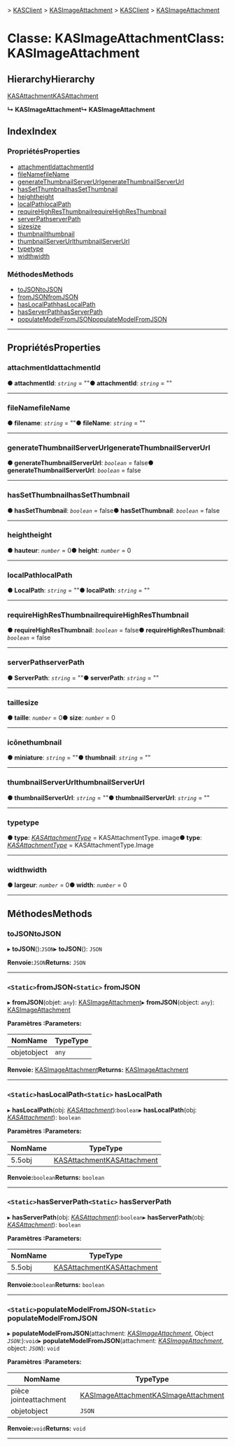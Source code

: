 <span data-ttu-id="61545-101">[](../README.md) > [KASClient](../modules/kasclient.md) > [KASImageAttachment](../classes/kasclient.kasimageattachment.md)</span><span class="sxs-lookup"><span data-stu-id="61545-101">[](../README.md) > [KASClient](../modules/kasclient.md) > [KASImageAttachment](../classes/kasclient.kasimageattachment.md)</span></span>

# <a name="class-kasimageattachment"></a><span data-ttu-id="61545-102">Classe: KASImageAttachment</span><span class="sxs-lookup"><span data-stu-id="61545-102">Class: KASImageAttachment</span></span>

## <a name="hierarchy"></a><span data-ttu-id="61545-103">Hierarchy</span><span class="sxs-lookup"><span data-stu-id="61545-103">Hierarchy</span></span>

 [<span data-ttu-id="61545-104">KASAttachment</span><span class="sxs-lookup"><span data-stu-id="61545-104">KASAttachment</span></span>](kasclient.kasattachment.md)

<span data-ttu-id="61545-105">**↳ KASImageAttachment**</span><span class="sxs-lookup"><span data-stu-id="61545-105">**↳ KASImageAttachment**</span></span>

## <a name="index"></a><span data-ttu-id="61545-106">Index</span><span class="sxs-lookup"><span data-stu-id="61545-106">Index</span></span>

### <a name="properties"></a><span data-ttu-id="61545-107">Propriétés</span><span class="sxs-lookup"><span data-stu-id="61545-107">Properties</span></span>

* [<span data-ttu-id="61545-108">attachmentId</span><span class="sxs-lookup"><span data-stu-id="61545-108">attachmentId</span></span>](kasclient.kasimageattachment.md#attachmentid)
* [<span data-ttu-id="61545-109">fileName</span><span class="sxs-lookup"><span data-stu-id="61545-109">fileName</span></span>](kasclient.kasimageattachment.md#filename)
* [<span data-ttu-id="61545-110">generateThumbnailServerUrl</span><span class="sxs-lookup"><span data-stu-id="61545-110">generateThumbnailServerUrl</span></span>](kasclient.kasimageattachment.md#generatethumbnailserverurl)
* [<span data-ttu-id="61545-111">hasSetThumbnail</span><span class="sxs-lookup"><span data-stu-id="61545-111">hasSetThumbnail</span></span>](kasclient.kasimageattachment.md#hassetthumbnail)
* [<span data-ttu-id="61545-112">height</span><span class="sxs-lookup"><span data-stu-id="61545-112">height</span></span>](kasclient.kasimageattachment.md#height)
* [<span data-ttu-id="61545-113">localPath</span><span class="sxs-lookup"><span data-stu-id="61545-113">localPath</span></span>](kasclient.kasimageattachment.md#localpath)
* [<span data-ttu-id="61545-114">requireHighResThumbnail</span><span class="sxs-lookup"><span data-stu-id="61545-114">requireHighResThumbnail</span></span>](kasclient.kasimageattachment.md#requirehighresthumbnail)
* [<span data-ttu-id="61545-115">serverPath</span><span class="sxs-lookup"><span data-stu-id="61545-115">serverPath</span></span>](kasclient.kasimageattachment.md#serverpath)
* [<span data-ttu-id="61545-116">size</span><span class="sxs-lookup"><span data-stu-id="61545-116">size</span></span>](kasclient.kasimageattachment.md#size)
* [<span data-ttu-id="61545-117">thumbnail</span><span class="sxs-lookup"><span data-stu-id="61545-117">thumbnail</span></span>](kasclient.kasimageattachment.md#thumbnail)
* [<span data-ttu-id="61545-118">thumbnailServerUrl</span><span class="sxs-lookup"><span data-stu-id="61545-118">thumbnailServerUrl</span></span>](kasclient.kasimageattachment.md#thumbnailserverurl)
* [<span data-ttu-id="61545-119">type</span><span class="sxs-lookup"><span data-stu-id="61545-119">type</span></span>](kasclient.kasimageattachment.md#type)
* [<span data-ttu-id="61545-120">width</span><span class="sxs-lookup"><span data-stu-id="61545-120">width</span></span>](kasclient.kasimageattachment.md#width)
### <a name="methods"></a><span data-ttu-id="61545-121">Méthodes</span><span class="sxs-lookup"><span data-stu-id="61545-121">Methods</span></span>

* [<span data-ttu-id="61545-122">toJSON</span><span class="sxs-lookup"><span data-stu-id="61545-122">toJSON</span></span>](kasclient.kasimageattachment.md#tojson)
* [<span data-ttu-id="61545-123">fromJSON</span><span class="sxs-lookup"><span data-stu-id="61545-123">fromJSON</span></span>](kasclient.kasimageattachment.md#fromjson)
* [<span data-ttu-id="61545-124">hasLocalPath</span><span class="sxs-lookup"><span data-stu-id="61545-124">hasLocalPath</span></span>](kasclient.kasimageattachment.md#haslocalpath)
* [<span data-ttu-id="61545-125">hasServerPath</span><span class="sxs-lookup"><span data-stu-id="61545-125">hasServerPath</span></span>](kasclient.kasimageattachment.md#hasserverpath)
* [<span data-ttu-id="61545-126">populateModelFromJSON</span><span class="sxs-lookup"><span data-stu-id="61545-126">populateModelFromJSON</span></span>](kasclient.kasimageattachment.md#populatemodelfromjson)

---

## <a name="properties"></a><span data-ttu-id="61545-127">Propriétés</span><span class="sxs-lookup"><span data-stu-id="61545-127">Properties</span></span>

<a id="attachmentid"></a>

###  <a name="attachmentid"></a><span data-ttu-id="61545-128">attachmentId</span><span class="sxs-lookup"><span data-stu-id="61545-128">attachmentId</span></span>

<span data-ttu-id="61545-129">**● attachmentId**: *`string`* = ""</span><span class="sxs-lookup"><span data-stu-id="61545-129">**● attachmentId**: *`string`* = ""</span></span>

___

<a id="filename"></a>

###  <a name="filename"></a><span data-ttu-id="61545-130">fileName</span><span class="sxs-lookup"><span data-stu-id="61545-130">fileName</span></span>

<span data-ttu-id="61545-131">**● filename**: *`string`* = ""</span><span class="sxs-lookup"><span data-stu-id="61545-131">**● fileName**: *`string`* = ""</span></span>

___

<a id="generatethumbnailserverurl"></a>

###  <a name="generatethumbnailserverurl"></a><span data-ttu-id="61545-132">generateThumbnailServerUrl</span><span class="sxs-lookup"><span data-stu-id="61545-132">generateThumbnailServerUrl</span></span>

<span data-ttu-id="61545-133">**● generateThumbnailServerUrl**: *`boolean`* = false</span><span class="sxs-lookup"><span data-stu-id="61545-133">**● generateThumbnailServerUrl**: *`boolean`* = false</span></span>

___

<a id="hassetthumbnail"></a>

###  <a name="hassetthumbnail"></a><span data-ttu-id="61545-134">hasSetThumbnail</span><span class="sxs-lookup"><span data-stu-id="61545-134">hasSetThumbnail</span></span>

<span data-ttu-id="61545-135">**● hasSetThumbnail**: *`boolean`* = false</span><span class="sxs-lookup"><span data-stu-id="61545-135">**● hasSetThumbnail**: *`boolean`* = false</span></span>

___

<a id="height"></a>

###  <a name="height"></a><span data-ttu-id="61545-136">height</span><span class="sxs-lookup"><span data-stu-id="61545-136">height</span></span>

<span data-ttu-id="61545-137">**● hauteur**: *`number`* = 0</span><span class="sxs-lookup"><span data-stu-id="61545-137">**● height**: *`number`* = 0</span></span>

___

<a id="localpath"></a>

###  <a name="localpath"></a><span data-ttu-id="61545-138">localPath</span><span class="sxs-lookup"><span data-stu-id="61545-138">localPath</span></span>

<span data-ttu-id="61545-139">**● LocalPath**: *`string`* = ""</span><span class="sxs-lookup"><span data-stu-id="61545-139">**● localPath**: *`string`* = ""</span></span>

___

<a id="requirehighresthumbnail"></a>

###  <a name="requirehighresthumbnail"></a><span data-ttu-id="61545-140">requireHighResThumbnail</span><span class="sxs-lookup"><span data-stu-id="61545-140">requireHighResThumbnail</span></span>

<span data-ttu-id="61545-141">**● requireHighResThumbnail**: *`boolean`* = false</span><span class="sxs-lookup"><span data-stu-id="61545-141">**● requireHighResThumbnail**: *`boolean`* = false</span></span>

___

<a id="serverpath"></a>

###  <a name="serverpath"></a><span data-ttu-id="61545-142">serverPath</span><span class="sxs-lookup"><span data-stu-id="61545-142">serverPath</span></span>

<span data-ttu-id="61545-143">**● ServerPath**: *`string`* = ""</span><span class="sxs-lookup"><span data-stu-id="61545-143">**● serverPath**: *`string`* = ""</span></span>

___

<a id="size"></a>

###  <a name="size"></a><span data-ttu-id="61545-144">taille</span><span class="sxs-lookup"><span data-stu-id="61545-144">size</span></span>

<span data-ttu-id="61545-145">**● taille**: *`number`* = 0</span><span class="sxs-lookup"><span data-stu-id="61545-145">**● size**: *`number`* = 0</span></span>

___

<a id="thumbnail"></a>

###  <a name="thumbnail"></a><span data-ttu-id="61545-146">icône</span><span class="sxs-lookup"><span data-stu-id="61545-146">thumbnail</span></span>

<span data-ttu-id="61545-147">**● miniature**: *`string`* = ""</span><span class="sxs-lookup"><span data-stu-id="61545-147">**● thumbnail**: *`string`* = ""</span></span>

___

<a id="thumbnailserverurl"></a>

###  <a name="thumbnailserverurl"></a><span data-ttu-id="61545-148">thumbnailServerUrl</span><span class="sxs-lookup"><span data-stu-id="61545-148">thumbnailServerUrl</span></span>

<span data-ttu-id="61545-149">**● thumbnailServerUrl**: *`string`* = ""</span><span class="sxs-lookup"><span data-stu-id="61545-149">**● thumbnailServerUrl**: *`string`* = ""</span></span>

___

<a id="type"></a>

###  <a name="type"></a><span data-ttu-id="61545-150">type</span><span class="sxs-lookup"><span data-stu-id="61545-150">type</span></span>

<span data-ttu-id="61545-151">**● type**: *[KASAttachmentType](../enums/kasclient.kasattachmenttype.md)* = KASAttachmentType. image</span><span class="sxs-lookup"><span data-stu-id="61545-151">**● type**: *[KASAttachmentType](../enums/kasclient.kasattachmenttype.md)* =  KASAttachmentType.Image</span></span>

___

<a id="width"></a>

###  <a name="width"></a><span data-ttu-id="61545-152">width</span><span class="sxs-lookup"><span data-stu-id="61545-152">width</span></span>

<span data-ttu-id="61545-153">**● largeur**: *`number`* = 0</span><span class="sxs-lookup"><span data-stu-id="61545-153">**● width**: *`number`* = 0</span></span>

___

## <a name="methods"></a><span data-ttu-id="61545-154">Méthodes</span><span class="sxs-lookup"><span data-stu-id="61545-154">Methods</span></span>

<a id="tojson"></a>

###  <a name="tojson"></a><span data-ttu-id="61545-155">toJSON</span><span class="sxs-lookup"><span data-stu-id="61545-155">toJSON</span></span>

<span data-ttu-id="61545-156">▸ **toJSON**():`JSON`</span><span class="sxs-lookup"><span data-stu-id="61545-156">▸ **toJSON**(): `JSON`</span></span>

<span data-ttu-id="61545-157">**Renvoie:**`JSON`</span><span class="sxs-lookup"><span data-stu-id="61545-157">**Returns:** `JSON`</span></span>

___

<a id="fromjson"></a>

### <a name="static-fromjson"></a><span data-ttu-id="61545-158">`<Static>`fromJSON</span><span class="sxs-lookup"><span data-stu-id="61545-158">`<Static>` fromJSON</span></span>

<span data-ttu-id="61545-159">▸ **fromJSON**(objet: *`any`*): [KASImageAttachment](kasclient.kasimageattachment.md)</span><span class="sxs-lookup"><span data-stu-id="61545-159">▸ **fromJSON**(object: *`any`*): [KASImageAttachment](kasclient.kasimageattachment.md)</span></span>

<span data-ttu-id="61545-160">**Paramètres :**</span><span class="sxs-lookup"><span data-stu-id="61545-160">**Parameters:**</span></span>

| <span data-ttu-id="61545-161">Nom</span><span class="sxs-lookup"><span data-stu-id="61545-161">Name</span></span> | <span data-ttu-id="61545-162">Type</span><span class="sxs-lookup"><span data-stu-id="61545-162">Type</span></span> |
| ------ | ------ |
| <span data-ttu-id="61545-163">objet</span><span class="sxs-lookup"><span data-stu-id="61545-163">object</span></span> | `any` |

<span data-ttu-id="61545-164">**Renvoie:** [KASImageAttachment](kasclient.kasimageattachment.md)</span><span class="sxs-lookup"><span data-stu-id="61545-164">**Returns:** [KASImageAttachment](kasclient.kasimageattachment.md)</span></span>

___

<a id="haslocalpath"></a>

### <a name="static-haslocalpath"></a><span data-ttu-id="61545-165">`<Static>`hasLocalPath</span><span class="sxs-lookup"><span data-stu-id="61545-165">`<Static>` hasLocalPath</span></span>

<span data-ttu-id="61545-166">▸ **hasLocalPath**(obj: *[KASAttachment](kasclient.kasattachment.md)*):`boolean`</span><span class="sxs-lookup"><span data-stu-id="61545-166">▸ **hasLocalPath**(obj: *[KASAttachment](kasclient.kasattachment.md)*): `boolean`</span></span>

<span data-ttu-id="61545-167">**Paramètres :**</span><span class="sxs-lookup"><span data-stu-id="61545-167">**Parameters:**</span></span>

| <span data-ttu-id="61545-168">Nom</span><span class="sxs-lookup"><span data-stu-id="61545-168">Name</span></span> | <span data-ttu-id="61545-169">Type</span><span class="sxs-lookup"><span data-stu-id="61545-169">Type</span></span> |
| ------ | ------ |
| <span data-ttu-id="61545-170">5.5</span><span class="sxs-lookup"><span data-stu-id="61545-170">obj</span></span> | [<span data-ttu-id="61545-171">KASAttachment</span><span class="sxs-lookup"><span data-stu-id="61545-171">KASAttachment</span></span>](kasclient.kasattachment.md) |

<span data-ttu-id="61545-172">**Renvoie:**`boolean`</span><span class="sxs-lookup"><span data-stu-id="61545-172">**Returns:** `boolean`</span></span>

___

<a id="hasserverpath"></a>

### <a name="static-hasserverpath"></a><span data-ttu-id="61545-173">`<Static>`hasServerPath</span><span class="sxs-lookup"><span data-stu-id="61545-173">`<Static>` hasServerPath</span></span>

<span data-ttu-id="61545-174">▸ **hasServerPath**(obj: *[KASAttachment](kasclient.kasattachment.md)*):`boolean`</span><span class="sxs-lookup"><span data-stu-id="61545-174">▸ **hasServerPath**(obj: *[KASAttachment](kasclient.kasattachment.md)*): `boolean`</span></span>

<span data-ttu-id="61545-175">**Paramètres :**</span><span class="sxs-lookup"><span data-stu-id="61545-175">**Parameters:**</span></span>

| <span data-ttu-id="61545-176">Nom</span><span class="sxs-lookup"><span data-stu-id="61545-176">Name</span></span> | <span data-ttu-id="61545-177">Type</span><span class="sxs-lookup"><span data-stu-id="61545-177">Type</span></span> |
| ------ | ------ |
| <span data-ttu-id="61545-178">5.5</span><span class="sxs-lookup"><span data-stu-id="61545-178">obj</span></span> | [<span data-ttu-id="61545-179">KASAttachment</span><span class="sxs-lookup"><span data-stu-id="61545-179">KASAttachment</span></span>](kasclient.kasattachment.md) |

<span data-ttu-id="61545-180">**Renvoie:**`boolean`</span><span class="sxs-lookup"><span data-stu-id="61545-180">**Returns:** `boolean`</span></span>

___

<a id="populatemodelfromjson"></a>

### <a name="static-populatemodelfromjson"></a><span data-ttu-id="61545-181">`<Static>`populateModelFromJSON</span><span class="sxs-lookup"><span data-stu-id="61545-181">`<Static>` populateModelFromJSON</span></span>

<span data-ttu-id="61545-182">▸ **populateModelFromJSON**(attachment: *[KASImageAttachment](kasclient.kasimageattachment.md)*, Object *`JSON`*:):`void`</span><span class="sxs-lookup"><span data-stu-id="61545-182">▸ **populateModelFromJSON**(attachment: *[KASImageAttachment](kasclient.kasimageattachment.md)*, object: *`JSON`*): `void`</span></span>

<span data-ttu-id="61545-183">**Paramètres :**</span><span class="sxs-lookup"><span data-stu-id="61545-183">**Parameters:**</span></span>

| <span data-ttu-id="61545-184">Nom</span><span class="sxs-lookup"><span data-stu-id="61545-184">Name</span></span> | <span data-ttu-id="61545-185">Type</span><span class="sxs-lookup"><span data-stu-id="61545-185">Type</span></span> |
| ------ | ------ |
| <span data-ttu-id="61545-186">pièce jointe</span><span class="sxs-lookup"><span data-stu-id="61545-186">attachment</span></span> | [<span data-ttu-id="61545-187">KASImageAttachment</span><span class="sxs-lookup"><span data-stu-id="61545-187">KASImageAttachment</span></span>](kasclient.kasimageattachment.md) |
| <span data-ttu-id="61545-188">objet</span><span class="sxs-lookup"><span data-stu-id="61545-188">object</span></span> | `JSON` |

<span data-ttu-id="61545-189">**Renvoie:**`void`</span><span class="sxs-lookup"><span data-stu-id="61545-189">**Returns:** `void`</span></span>

___


